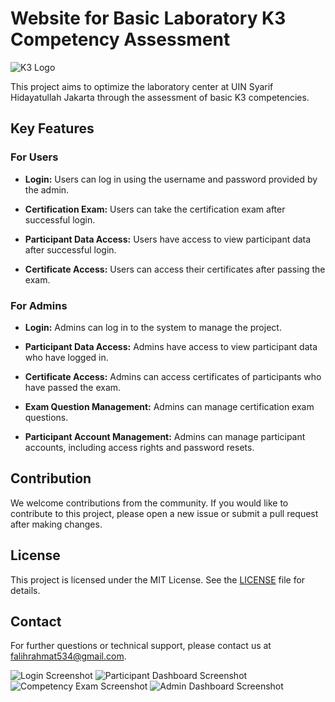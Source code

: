 # Website for Basic Laboratory K3 Competency Assessment

![K3 Logo](images/logo_k3.png)

This project aims to optimize the laboratory center at UIN Syarif Hidayatullah Jakarta through the assessment of basic K3 competencies.

## Key Features

### For Users

- **Login:**
  Users can log in using the username and password provided by the admin.

- **Certification Exam:**
  Users can take the certification exam after successful login.

- **Participant Data Access:**
  Users have access to view participant data after successful login.

- **Certificate Access:**
  Users can access their certificates after passing the exam.

### For Admins

- **Login:**
  Admins can log in to the system to manage the project.

- **Participant Data Access:**
  Admins have access to view participant data who have logged in.

- **Certificate Access:**
  Admins can access certificates of participants who have passed the exam.

- **Exam Question Management:**
  Admins can manage certification exam questions.

- **Participant Account Management:**
  Admins can manage participant accounts, including access rights and password resets.

## Contribution

We welcome contributions from the community. If you would like to contribute to this project, please open a new issue or submit a pull request after making changes.

## License

This project is licensed under the MIT License. See the [LICENSE](./LICENSE) file for details.

## Contact

For further questions or technical support, please contact us at [falihrahmat534@gmail.com](mailto:falihrahmat534@gmail.com).

![Login Screenshot](images/login_k3.png)
![Participant Dashboard Screenshot](images/dashboard_pesertak3.png)
![Competency Exam Screenshot](images/soal_kompetensik3.png)
![Admin Dashboard Screenshot](images/dashboard_admink3.png)
